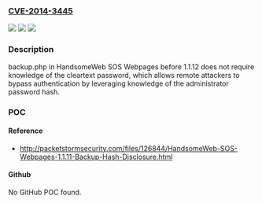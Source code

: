 ### [CVE-2014-3445](https://cve.mitre.org/cgi-bin/cvename.cgi?name=CVE-2014-3445)
![](https://img.shields.io/static/v1?label=Product&message=n%2Fa&color=blue)
![](https://img.shields.io/static/v1?label=Version&message=n%2Fa&color=blue)
![](https://img.shields.io/static/v1?label=Vulnerability&message=n%2Fa&color=brighgreen)

### Description

backup.php in HandsomeWeb SOS Webpages before 1.1.12 does not require knowledge of the cleartext password, which allows remote attackers to bypass authentication by leveraging knowledge of the administrator password hash.

### POC

#### Reference
- http://packetstormsecurity.com/files/126844/HandsomeWeb-SOS-Webpages-1.1.11-Backup-Hash-Disclosure.html

#### Github
No GitHub POC found.

